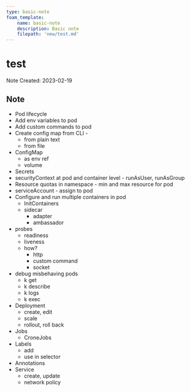 ```yaml
---
type: basic-note
foam_template:
    name: basic-note
    description: Basic note
    filepath: 'new/test.md'
---
```

# test
Note Created: 2023-02-19

## Note

- Pod lifecycle
- Add env variables to pod
- Add custom commands to pod
- Create config map from CLI - 
  - from plain text
  - from file
- ConfigMap 
  - as env ref 
  - volume
- Secrets
- securityContext at pod and container level - runAsUser, runAsGroup
- Resource quotas in namespace - min and max resource for pod
- serviceAccount - assign to pod
- Configure and run multiple containers in pod
  - InitContainers
  - sidecar
    - adapter
    - ambassador
- probes
  - readiness
  - liveness
  - how?
    - http
    - custom command
    - socket
- debug misbehaving pods
  - k get
  - k describe
  - k logs
  - k exec
- Deployment
  - create, edit
  - scale
  - rollout, roll back
- Jobs
  - CroneJobs
- Labels
  - add
  - use in selector
- Annotations
- Service
  - create, update
  - network policy

